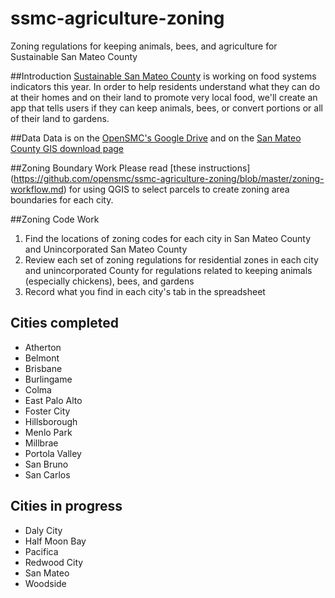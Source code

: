 # ssmc-agriculture-zoning
Zoning regulations for keeping animals, bees, and agriculture for Sustainable San Mateo County

##Introduction
[Sustainable San Mateo County](http://www.sustainablesanmateo.org/) is working on food systems indicators this year. In order to help residents understand what they can do at their homes and on their land to promote very local food, we'll create an app that tells users if they can keep animals, bees, or convert portions or all of their land to gardens.

##Data
Data is on the [OpenSMC's Google Drive]( https://docs.google.com/spreadsheets/d/199shxJaRycwVGXGR46jQNyur960dnPf-L7-lIcXyKRg/edit?usp=sharing) and on the [San Mateo County GIS download page](http://isd.smcgov.org/gis-data-download)

##Zoning Boundary Work
Please read [these instructions] (https://github.com/opensmc/ssmc-agriculture-zoning/blob/master/zoning-workflow.md) for using QGIS to select parcels to create zoning area boundaries for each city.

##Zoning Code Work
1. Find the locations of zoning codes for each city in San Mateo County and Unincorporated San Mateo County
2. Review each set of zoning regulations for residential zones in each city and unincorporated County for regulations related to keeping animals (especially chickens), bees, and gardens
3. Record what you find in each city's tab in the spreadsheet

## Cities completed

* Atherton
* Belmont
* Brisbane
* Burlingame
* Colma
* East Palo Alto
* Foster City
* Hillsborough
* Menlo Park
* Millbrae
* Portola Valley
* San Bruno
* San Carlos

## Cities in progress

* Daly City
* Half Moon Bay
* Pacifica
* Redwood City
* San Mateo
* Woodside
